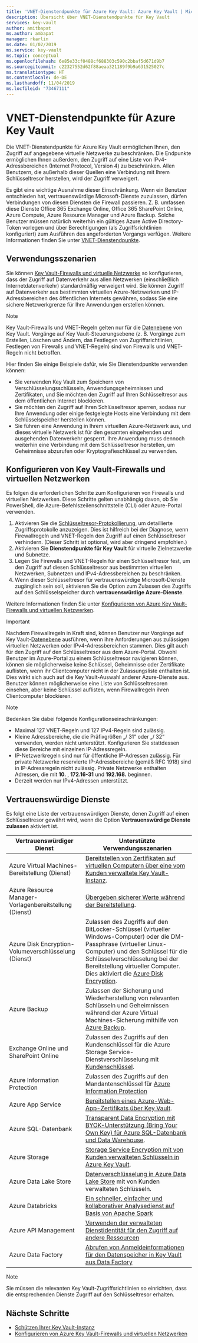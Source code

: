 ```yaml
---
title: 'VNET-Dienstendpunkte für Azure Key Vault: Azure Key Vault | Microsoft-Dokumentation'
description: Übersicht über VNET-Dienstendpunkte für Key Vault
services: key-vault
author: amitbapat
ms.author: ambapat
manager: rkarlin
ms.date: 01/02/2019
ms.service: key-vault
ms.topic: conceptual
ms.openlocfilehash: 6e85e33cf0488cf688303c590c2bbaf5d671d9b7
ms.sourcegitcommit: c22327552d62f88aeaa321189f9b9a631525027c
ms.translationtype: HT
ms.contentlocale: de-DE
ms.lasthandoff: 11/04/2019
ms.locfileid: "73467111"
---
```

# <a name="virtual-network-service-endpoints-for-azure-key-vault"></a>VNET-Dienstendpunkte für Azure Key Vault

Die VNET-Dienstendpunkte für Azure Key Vault ermöglichen Ihnen, den Zugriff auf angegebene virtuelle Netzwerke zu beschränken. Die Endpunkte ermöglichen Ihnen außerdem, den Zugriff auf eine Liste von IPv4-Adressbereichen (Internet Protocol, Version 4) zu beschränken. Allen Benutzern, die außerhalb dieser Quellen eine Verbindung mit Ihrem Schlüsseltresor herstellen, wird der Zugriff verweigert.

Es gibt eine wichtige Ausnahme dieser Einschränkung. Wenn ein Benutzer entschieden hat, vertrauenswürdige Microsoft-Dienste zuzulassen, dürfen Verbindungen von diesen Diensten die Firewall passieren. Z. B. umfassen diese Dienste Office 365 Exchange Online, Office 365 SharePoint Online, Azure Compute, Azure Resource Manager und Azure Backup. Solche Benutzer müssen natürlich weiterhin ein gültiges Azure Active Directory-Token vorlegen und über Berechtigungen (als Zugriffsrichtlinien konfiguriert) zum Ausführen des angeforderten Vorgangs verfügen. Weitere Informationen finden Sie unter [VNET-Dienstendpunkte](../virtual-network/virtual-network-service-endpoints-overview.md).

## <a name="usage-scenarios"></a>Verwendungsszenarien

Sie können [Key Vault-Firewalls und virtuelle Netzwerke](key-vault-network-security.md) so konfigurieren, dass der Zugriff auf Datenverkehr aus allen Netzwerken (einschließlich Internetdatenverkehr) standardmäßig verweigert wird. Sie können Zugriff auf Datenverkehr aus bestimmten virtuellen Azure-Netzwerken und IP-Adressbereichen des öffentlichen Internets gewähren, sodass Sie eine sichere Netzwerkgrenze für Ihre Anwendungen erstellen können.

> [!NOTE]
> Key Vault-Firewalls und VNET-Regeln gelten nur für die [Datenebene](../key-vault/key-vault-secure-your-key-vault.md#data-plane-access-control) von Key Vault. Vorgänge auf Key Vault-Steuerungsebene (z. B. Vorgänge zum Erstellen, Löschen und Ändern, das Festlegen von Zugriffsrichtlinien, Festlegen von Firewalls und VNET-Regeln) sind von Firewalls und VNET-Regeln nicht betroffen.

Hier finden Sie einige Beispiele dafür, wie Sie Dienstendpunkte verwenden können:

* Sie verwenden Key Vault zum Speichern von Verschlüsselungsschlüsseln, Anwendungsgeheimnissen und Zertifikaten, und Sie möchten den Zugriff auf Ihren Schlüsseltresor aus dem öffentlichen Internet blockieren.
* Sie möchten den Zugriff auf Ihren Schlüsseltresor sperren, sodass nur Ihre Anwendung oder einige festgelegte Hosts eine Verbindung mit dem Schlüsselspeicher herstellen können.
* Sie führen eine Anwendung in Ihrem virtuellen Azure-Netzwerk aus, und dieses virtuelle Netzwerk ist für den gesamten eingehenden und ausgehenden Datenverkehr gesperrt. Ihre Anwendung muss dennoch weiterhin eine Verbindung mit dem Schlüsseltresor herstellen, um Geheimnisse abzurufen oder Kryptografieschlüssel zu verwenden.

## <a name="configure-key-vault-firewalls-and-virtual-networks"></a>Konfigurieren von Key Vault-Firewalls und virtuellen Netzwerken

Es folgen die erforderlichen Schritte zum Konfigurieren von Firewalls und virtuellen Netzwerken. Diese Schritte gelten unabhängig davon, ob Sie PowerShell, die Azure-Befehlszeilenschnittstelle (CLI) oder Azure-Portal verwenden.

1. Aktivieren Sie die [Schlüsseltresor-Protokollierung](key-vault-logging.md), um detaillierte Zugriffsprotokolle anzuzeigen. Dies ist hilfreich bei der Diagnose, wenn Firewallregeln und VNET-Regeln den Zugriff auf einen Schlüsseltresor verhindern. (Dieser Schritt ist optional, wird aber dringend empfohlen.)
2. Aktivieren Sie **Dienstendpunkte für Key Vault** für virtuelle Zielnetzwerke und Subnetze.
3. Legen Sie Firewalls und VNET-Regeln für einen Schlüsseltresor fest, um den Zugriff auf diesen Schlüsseltresor aus bestimmten virtuellen Netzwerken, Subnetzen und IPv4-Adressbereichen zu beschränken.
4. Wenn dieser Schlüsseltresor für vertrauenswürdige Microsoft-Dienste zugänglich sein soll, aktivieren Sie die Option zum Zulassen des Zugriffs auf den Schlüsselspeicher durch **vertrauenswürdige Azure-Dienste**.

Weitere Informationen finden Sie unter [Konfigurieren von Azure Key Vault-Firewalls und virtuellen Netzwerken](key-vault-network-security.md).

> [!IMPORTANT]
> Nachdem Firewallregeln in Kraft sind, können Benutzer nur Vorgänge auf Key Vault-[Datenebene](../key-vault/key-vault-secure-your-key-vault.md#data-plane-access-control) ausführen, wenn ihre Anforderungen aus zulässigen virtuellen Netzwerken oder IPv4-Adressbereichen stammen. Dies gilt auch für den Zugriff auf den Schlüsseltresor aus dem Azure-Portal. Obwohl Benutzer im Azure-Portal zu einem Schlüsseltresor navigieren können, können sie möglicherweise keine Schlüssel, Geheimnisse oder Zertifikate auflisten, wenn ihr Clientcomputer nicht in der Zulassungsliste enthalten ist. Dies wirkt sich auch auf die Key Vault-Auswahl anderer Azure-Dienste aus. Benutzer können möglicherweise eine Liste von Schlüsseltresoren einsehen, aber keine Schlüssel auflisten, wenn Firewallregeln ihren Clientcomputer blockieren.


> [!NOTE]
> Bedenken Sie dabei folgende Konfigurationseinschränkungen:
> * Maximal 127 VNET-Regeln und 127 IPv4-Regeln sind zulässig. 
> * Kleine Adressbereiche, die die Präfixgrößen „/ 31“ oder „/ 32“ verwenden, werden nicht unterstützt. Konfigurieren Sie stattdessen diese Bereiche mit einzelnen IP-Adressregeln.
> * IP-Netzwerkregeln sind nur für öffentliche IP-Adressen zulässig. Für private Netzwerke reservierte IP-Adressbereiche (gemäß RFC 1918) sind in IP-Adressregeln nicht zulässig. Private Netzwerke enthalten Adressen, die mit **10.** , **172.16-31** und **192.168.** beginnen. 
> * Derzeit werden nur IPv4-Adressen unterstützt.

## <a name="trusted-services"></a>Vertrauenswürdige Dienste

Es folgt eine Liste der vertrauenswürdigen Dienste, denen Zugriff auf einen Schlüsseltresor gewährt wird, wenn die Option **Vertrauenswürdige Dienste zulassen** aktiviert ist.

|Vertrauenswürdiger Dienst|Unterstützte Verwendungsszenarien|
| --- | --- |
|Azure Virtual Machines-Bereitstellung (Dienst)|[Bereitstellen von Zertifikaten auf virtuellen Computern über eine vom Kunden verwaltete Key Vault-Instanz](https://blogs.technet.microsoft.com/kv/2016/09/14/updated-deploy-certificates-to-vms-from-customer-managed-key-vault/).|
|Azure Resource Manager-Vorlagenbereitstellung (Dienst)|[Übergeben sicherer Werte während der Bereitstellung](../azure-resource-manager/resource-manager-keyvault-parameter.md).|
|Azure Disk Encryption-Volumeverschlüsselung (Dienst)|Zulassen des Zugriffs auf den BitLocker-Schlüssel (virtueller Windows-Computer) oder die DM-Passphrase (virtueller Linux-Computer) und den Schlüssel für die Schlüsselverschlüsselung bei der Bereitstellung virtueller Computer. Dies aktiviert die [Azure Disk Encryption](../security/fundamentals/encryption-overview.md).|
|Azure Backup|Zulassen der Sicherung und Wiederherstellung von relevanten Schlüsseln und Geheimnissen während der Azure Virtual Machines-Sicherung mithilfe von [Azure Backup](../backup/backup-introduction-to-azure-backup.md).|
|Exchange Online und SharePoint Online|Zulassen des Zugriffs auf den Kundenschlüssel für die Azure Storage Service-Dienstverschlüsselung mit [Kundenschlüssel](https://support.office.com/article/Controlling-your-data-in-Office-365-using-Customer-Key-f2cd475a-e592-46cf-80a3-1bfb0fa17697).|
|Azure Information Protection|Zulassen des Zugriffs auf den Mandantenschlüssel für [Azure Information Protection](https://docs.microsoft.com/azure/information-protection/what-is-information-protection)|
|Azure App Service|[Bereitstellen eines Azure-Web-App-Zertifikats über Key Vault](https://azure.github.io/AppService/2016/05/24/Deploying-Azure-Web-App-Certificate-through-Key-Vault.html).|
|Azure SQL-Datenbank|[Transparent Data Encryption mit BYOK-Unterstützung (Bring Your Own Key) für Azure SQL-Datenbank und Data Warehouse](../sql-database/transparent-data-encryption-byok-azure-sql.md?view=sql-server-2017&viewFallbackFrom=azuresqldb-current).|
|Azure Storage|[Storage Service Encryption mit von Kunden verwalteten Schlüsseln in Azure Key Vault](../storage/common/storage-service-encryption-customer-managed-keys.md).|
|Azure Data Lake Store|[Datenverschlüsselung in Azure Data Lake Store](../data-lake-store/data-lake-store-encryption.md) mit von Kunden verwalteten Schlüsseln.|
|Azure Databricks|[Ein schneller, einfacher und kollaborativer Analysedienst auf Basis von Apache Spark](../azure-databricks/what-is-azure-databricks.md)|
|Azure API Management|[Verwenden der verwalteten Dienstidentität für den Zugriff auf andere Ressourcen](../api-management/api-management-howto-use-managed-service-identity.md#use-the-managed-service-identity-to-access-other-resources)|
|Azure Data Factory|[Abrufen von Anmeldeinformationen für den Datenspeicher in Key Vault aus Data Factory](https://go.microsoft.com/fwlink/?linkid=2109491)|



> [!NOTE]
> Sie müssen die relevanten Key Vault-Zugriffsrichtlinien so einrichten, dass die entsprechenden Dienste Zugriff auf den Schlüsseltresor erhalten.

## <a name="next-steps"></a>Nächste Schritte

* [Schützen Ihrer Key Vault-Instanz](key-vault-secure-your-key-vault.md)
* [Konfigurieren von Azure Key Vault-Firewalls und virtuellen Netzwerken](key-vault-network-security.md)
